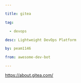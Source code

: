 ```yaml
---

title: gitea 

tag: 

  - devops 

desc: Lightweight DevOps Platform 

by: peam1146 

from: awesome-dev-bot 

---
```




https://about.gitea.com/ 

